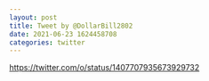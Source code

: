 ```yaml
--- 
layout: post 
title: Tweet by @DollarBill2802 
date: 2021-06-23 1624458708 
categories: twitter 
--- 
```

https://twitter.com/o/status/1407707935673929732